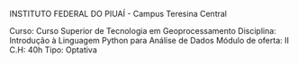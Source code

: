 INSTITUTO FEDERAL DO PIUAÍ - Campus Teresina Central

Curso: Curso Superior de Tecnologia em Geoprocessamento
Disciplina: Introdução à Linguagem Python para Análise de Dados
Módulo de oferta: II           C.H: 40h
Tipo: Optativa

